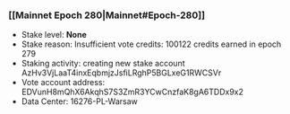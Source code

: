 ### [[Mainnet Epoch 280|Mainnet#Epoch-280]]
* Stake level: **None**
* Stake reason: Insufficient vote credits: 100122 credits earned in epoch 279
* Staking activity: creating new stake account AzHv3VjLaaT4inxEqbmjzJsfiLRghP5BGLxeG1RWCSVr
* Vote account address: EDVunH8mQhX6AkqhS7S3ZmR3YCwCnzfaK8gA6TDDx9x2
* Data Center: 16276-PL-Warsaw